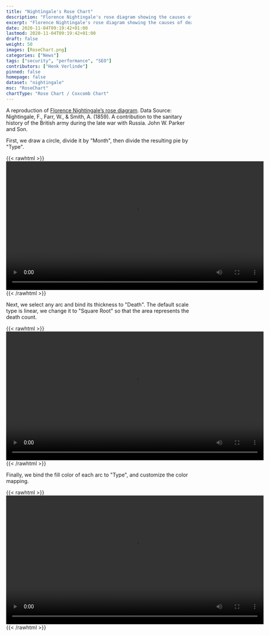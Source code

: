```yaml
---
title: "Nightingale's Rose Chart"
description: "Florence Nightingale's rose diagram showing the causes of death in the Crimean War."
excerpt: "Florence Nightingale's rose diagram showing the causes of death in the Crimean War."
date: 2020-11-04T09:19:42+01:00
lastmod: 2020-11-04T09:19:42+01:00
draft: false
weight: 50
images: [RoseChart.png]
categories: ["News"]
tags: ["security", "performance", "SEO"]
contributors: ["Henk Verlinde"]
pinned: false
homepage: false
dataset: "nightingale"
msc: "RoseChart"
chartType: "Rose Chart / Coxcomb Chart"
---
```

A reproduction of [Florence Nightingale’s rose diagram](https://www.historyofinformation.com/detail.php?entryid=3815). Data Source: Nightingale, F., Farr, W., & Smith, A. (1859). A contribution to the sanitary history of the British army during the late war with Russia. John W. Parker and Son.

First, we draw a circle, divide it by "Month", then divide the resulting pie by "Type". 

{{< rawhtml >}} 
<video width=700px class="tutorial-video" controls>
    <source src="/videos/gallery/rose-chart-1.mov" type="video/mp4">
    Your browser does not support the video tag.  
</video>
{{< /rawhtml >}}

Next, we select any arc and bind its thickness to "Death". The default scale type is linear, we change it to "Square Root" so that the area represents the death count.

{{< rawhtml >}} 
<video width=700px class="tutorial-video" controls>
    <source src="/videos/gallery/rose-chart-2.mov" type="video/mp4">
    Your browser does not support the video tag.  
</video>
{{< /rawhtml >}}

Finally, we bind the fill color of each arc to "Type", and customize the color mapping.


{{< rawhtml >}} 
<video width=700px class="tutorial-video" controls>
    <source src="/videos/gallery/rose-chart-3.mov" type="video/mp4">
    Your browser does not support the video tag.  
</video>
{{< /rawhtml >}}